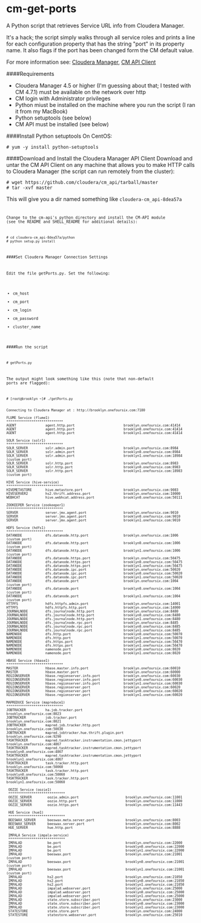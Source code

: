 cm-get-ports
==================

A Python script that retrieves Service URL info from Cloudera Manager.

It's a hack; the script simply walks through all service roles and prints a line for each configuration property that has the string "port" in its property name.  It also flags if the port has been changed form the CM default value.

For more information see: [Cloudera Manager](http://www.cloudera.com/content/cloudera/en/products/cloudera-manager.html), [CM API Client](http://cloudera.github.io/cm_api/)





####Requirements
- Cloudera Manager 4.5 or higher (I'm guessing about that; I tested with CM 4.7.1) must be available on the network over http
- CM login with Administrator privileges
- Python miust be installed on the machine where you run the script (I ran it from my MacBook)
- Python setuptools (see below)
- CM API must be installed (see below)


####Install Python setuptools
On CentOS:

    # yum -y install python-setuptools


####Download and Install the Cloudera Manager API Client
Download and untar the CM API Client on any machine that allows you to make HTTP calls to Cloudera Manager (the script can run remotely from the cluster):

    # wget https://github.com/cloudera/cm_api/tarball/master
    # tar -xvf master

This will give you a dir named something like <code>cloudera-cm_api-8dea57a<code>

Change to the cm-api's python directory and install the CM-API module (see the README and SHELL_README for additional details):

    # cd cloudera-cm_api-8dea57a/python
    # python setup.py install


####Set Cloudera Manager Connection Settings

Edit the file getPorts.py.  Set the following:
- cm_host
- cm_port
- cm_login
- cm_password
- cluster_name


####Run the script

    # getPorts.py

The output might look something like this (note that non-default ports are flagged):

    # [root@brooklyn ~]# ./getPorts.py

    
    Connecting to Cloudera Manager at : http://brooklyn.onefoursix.com:7180

    FLUME Service (flume1)
    *****************************
    AGENT               agent.http.port                         brooklyn.onefoursix.com:41414           
    AGENT               agent.http.port                         brooklyn0.onefoursix.com:41414          
    AGENT               agent.http.port                         brooklyn1.onefoursix.com:41414   
    
    SOLR Service (solr1)
    *****************************
    SOLR_SERVER         solr.admin.port                         brooklyn.onefoursix.com:8984            
    SOLR_SERVER         solr.admin.port                         brooklyn0.onefoursix.com:8984           
    SOLR_SERVER         solr.admin.port                         brooklyn1.onefoursix.com:18984          (custom port)
    SOLR_SERVER         solr.http.port                          brooklyn.onefoursix.com:8983            
    SOLR_SERVER         solr.http.port                          brooklyn0.onefoursix.com:8983           
    SOLR_SERVER         solr.http.port                          brooklyn1.onefoursix.com:18983          (custom port)

    HIVE Service (hive-service)
    *****************************
    HIVEMETASTORE       hive.metastore.port                     brooklyn.onefoursix.com:9083            
    HIVESERVER2         hs2.thrift.address.port                 brooklyn.onefoursix.com:10000           
    WEBHCAT             hive.webhcat.address.port               brooklyn0.onefoursix.com:50111 
     
    ZOOKEEPER Service (zookeeper1)
    *****************************
    SERVER              server.jmx.agent.port                   brooklyn.onefoursix.com:9010            
    SERVER              server.jmx.agent.port                   brooklyn0.onefoursix.com:9010           
    SERVER              server.jmx.agent.port                   brooklyn1.onefoursix.com:9010           

    HDFS Service (hdfs1)
    *****************************
    DATANODE            dfs.datanode.http.port                  brooklyn.onefoursix.com:1006            (custom port)
    DATANODE            dfs.datanode.http.port                  brooklyn0.onefoursix.com:1006           (custom port)
    DATANODE            dfs.datanode.http.port                  brooklyn1.onefoursix.com:1006           (custom port)
    DATANODE            dfs.datanode.https.port                 brooklyn.onefoursix.com:50475           
    DATANODE            dfs.datanode.https.port                 brooklyn0.onefoursix.com:50475          
    DATANODE            dfs.datanode.https.port                 brooklyn1.onefoursix.com:50475          
    DATANODE            dfs.datanode.ipc.port                   brooklyn.onefoursix.com:50020           
    DATANODE            dfs.datanode.ipc.port                   brooklyn0.onefoursix.com:50020          
    DATANODE            dfs.datanode.ipc.port                   brooklyn1.onefoursix.com:50020          
    DATANODE            dfs.datanode.port                       brooklyn.onefoursix.com:1004            (custom port)
    DATANODE            dfs.datanode.port                       brooklyn0.onefoursix.com:1004           (custom port)
    DATANODE            dfs.datanode.port                       brooklyn1.onefoursix.com:1004           (custom port)
    HTTPFS              hdfs.httpfs.admin.port                  brooklyn.onefoursix.com:14001           
    HTTPFS              hdfs.httpfs.http.port                   brooklyn.onefoursix.com:14000           
    JOURNALNODE         dfs.journalnode.http.port               brooklyn.onefoursix.com:8480            
    JOURNALNODE         dfs.journalnode.http.port               brooklyn0.onefoursix.com:8480           
    JOURNALNODE         dfs.journalnode.http.port               brooklyn1.onefoursix.com:8480           
    JOURNALNODE         dfs.journalnode.rpc.port                brooklyn.onefoursix.com:8485            
    JOURNALNODE         dfs.journalnode.rpc.port                brooklyn0.onefoursix.com:8485           
    JOURNALNODE         dfs.journalnode.rpc.port                brooklyn1.onefoursix.com:8485           
    NAMENODE            dfs.http.port                           brooklyn0.onefoursix.com:50070          
    NAMENODE            dfs.http.port                           brooklyn1.onefoursix.com:50070          
    NAMENODE            dfs.https.port                          brooklyn0.onefoursix.com:50470          
    NAMENODE            dfs.https.port                          brooklyn1.onefoursix.com:50470          
    NAMENODE            namenode.port                           brooklyn0.onefoursix.com:8020           
    NAMENODE            namenode.port                           brooklyn1.onefoursix.com:8020           

    HBASE Service (hbase1)
    *****************************
    MASTER              hbase.master.info.port                  brooklyn.onefoursix.com:60010           
    MASTER              hbase.master.port                       brooklyn.onefoursix.com:60000           
    REGIONSERVER        hbase.regionserver.info.port            brooklyn.onefoursix.com:60030           
    REGIONSERVER        hbase.regionserver.info.port            brooklyn0.onefoursix.com:60030          
    REGIONSERVER        hbase.regionserver.info.port            brooklyn1.onefoursix.com:60030          
    REGIONSERVER        hbase.regionserver.port                 brooklyn.onefoursix.com:60020           
    REGIONSERVER        hbase.regionserver.port                 brooklyn0.onefoursix.com:60020          
    REGIONSERVER        hbase.regionserver.port                 brooklyn1.onefoursix.com:60020          

    MAPREDUCE Service (mapreduce1)
    *****************************
    JOBTRACKER          ha.job.tracker.port                                 brooklyn.onefoursix.com:8023            
    JOBTRACKER          job.tracker.port                                    brooklyn.onefoursix.com:8021            
    JOBTRACKER          mapred.job.tracker.http.port                        brooklyn.onefoursix.com:50030           
    JOBTRACKER          mapred.jobtracker.hue.thrift.plugin.port            brooklyn.onefoursix.com:9290            
    TASKTRACKER         mapred.tasktracker.instrumentation.cmon.jettyport   brooklyn.onefoursix.com:4867            
    TASKTRACKER         mapred.tasktracker.instrumentation.cmon.jettyport   brooklyn0.onefoursix.com:4867           
    TASKTRACKER         mapred.tasktracker.instrumentation.cmon.jettyport   brooklyn1.onefoursix.com:4867           
    TASKTRACKER         task.tracker.http.port                              brooklyn.onefoursix.com:50060           
    TASKTRACKER         task.tracker.http.port                              brooklyn0.onefoursix.com:50060          
    TASKTRACKER         task.tracker.http.port                              brooklyn1.onefoursix.com:50060          

     OOZIE Service (oozie1)
     *****************************
     OOZIE_SERVER        oozie.admin.port                        brooklyn.onefoursix.com:11001           
     OOZIE_SERVER        oozie.http.port                         brooklyn.onefoursix.com:11000           
     OOZIE_SERVER        oozie.https.port                        brooklyn.onefoursix.com:11443           

     HUE Service (hue1)
     *****************************
     BEESWAX_SERVER      beeswax.meta.server.port                brooklyn.onefoursix.com:8003            
     BEESWAX_SERVER      beeswax.server.port                     brooklyn.onefoursix.com:8002            
     HUE_SERVER          hue.http.port                           brooklyn.onefoursix.com:8888            

     IMPALA Service (impala-service)
     *****************************
     IMPALAD             be.port                                 brooklyn.onefoursix.com:22000           
     IMPALAD             be.port                                 brooklyn0.onefoursix.com:22000          
     IMPALAD             be.port                                 brooklyn1.onefoursix.com:22000          
     IMPALAD             beeswax.port                            brooklyn.onefoursix.com:21001           (custom port)
     IMPALAD             beeswax.port                            brooklyn0.onefoursix.com:21001          (custom port)
     IMPALAD             beeswax.port                            brooklyn1.onefoursix.com:21001          (custom port)
     IMPALAD             hs2.port                                brooklyn.onefoursix.com:21050           
     IMPALAD             hs2.port                                brooklyn0.onefoursix.com:21050          
     IMPALAD             hs2.port                                brooklyn1.onefoursix.com:21050          
     IMPALAD             impalad.webserver.port                  brooklyn.onefoursix.com:25000           
     IMPALAD             impalad.webserver.port                  brooklyn0.onefoursix.com:25000          
     IMPALAD             impalad.webserver.port                  brooklyn1.onefoursix.com:25000          
     IMPALAD             state.store.subscriber.port             brooklyn.onefoursix.com:23000           
     IMPALAD             state.store.subscriber.port             brooklyn0.onefoursix.com:23000          
     IMPALAD             state.store.subscriber.port             brooklyn1.onefoursix.com:23000          
     STATESTORE          state.store.port                        brooklyn.onefoursix.com:24000           
     STATESTORE          statestore.webserver.port               brooklyn.onefoursix.com:25010           

    
     
